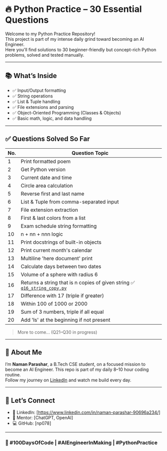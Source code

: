 # 🔥 Python Practice – 30 Essential Questions

Welcome to my Python Practice Repository!  
This project is part of my intense daily grind toward becoming an AI Engineer.  
Here you'll find solutions to 30 beginner-friendly but concept-rich Python problems, solved and tested manually.

---

## 📚 What’s Inside

- ✅ Input/Output formatting
- ✅ String operations
- ✅ List & Tuple handling
- ✅ File extensions and parsing
- ✅ Object-Oriented Programming (Classes & Objects)
- ✅ Basic math, logic, and data handling

---

## ✅ Questions Solved So Far

| No. | Question Topic                          |
|-----|-----------------------------------------|
| 1   | Print formatted poem                    |
| 2   | Get Python version                      |
| 3   | Current date and time                   |
| 4   | Circle area calculation                 |
| 5   | Reverse first and last name             |
| 6   | List & Tuple from comma-separated input |
| 7   | File extension extraction               |
| 8   | First & last colors from a list         |
| 9   | Exam schedule string formatting         |
| 10  | n + nn + nnn logic                      |
| 11  | Print docstrings of built-in objects             | ✅ [`q11_docstrings.py`](Q11_Q20/q11_docstrings.py) |
| 12  | Print current month's calendar                   | ✅ [`q12_calendar.py`](Q11_Q20/q12_calendar.py)     |
| 13  | Multiline 'here document' print                  | ✅ [`q13_heredoc.py`](Q11_Q20/q13_heredoc.py)       |
| 14  | Calculate days between two dates                 | ✅ [`q14_date_diff.py`](Q11_Q20/q14_date_diff.py)   |
| 15  | Volume of a sphere with radius 6                 | ✅ [`q15_volume_sphere.py`](11_Q20Q/q15_volume_sphere.py) |
| 16  | Returns a string that is n copies of given string  ✅ [`q16_string_copy.py`](11_Q20Q/q16_string_copy.py)     |
| 17  | Difference with 17 (triple if greater)           | ✅ [`q17_diff_17.py`](Q11_Q20/q17_diff_17.py)       |
| 18  | Within 100 of 1000 or 2000                       | ✅ [`q18_near_1000_2000.py`](Q11_Q20/q18_near_1000_2000.py) |
| 19  | Sum of 3 numbers, triple if all equal            | ✅ [`q19_sum_three.py`](Q11_Q20/q19_sum_three.py)   |
| 20  | Add 'Is' at the beginning if not present         | ✅ [`q20_add_is.py`](Q11_Q20/q20_add_is.py)         |

> More to come... (Q21–Q30 in progress)

---

## 🚀 About Me

I’m **Naman Parashar**, a B.Tech CSE student, on a focused mission to become an AI Engineer.
This repo is part of my daily 8–10 hour coding routine.  
Follow my journey on [LinkedIn](https://www.linkedin.com/in/naman-parashar-90696a234/) and watch me build every day.

---

## 🔗 Let’s Connect

- 💼 LinkedIn: [https://www.linkedin.com/in/naman-parashar-90696a234/]
- 🧠 Mentor: [ChatGPT, OpenAI]
- 💻 GitHub: [np078]

---

### 📌 #100DaysOfCode | #AIEngineerInMaking | #PythonPractice
